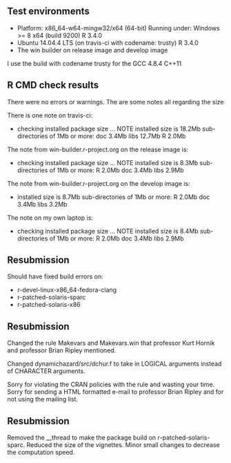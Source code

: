 ## Test environments
* Platform: x86_64-w64-mingw32/x64 (64-bit)
  Running under: Windows >= 8 x64 (build 9200)
  R 3.4.0
* Ubuntu 14.04.4 LTS (on travis-ci with codename: trusty)
  R 3.4.0
* The win builder on release image and develop image
  
I use the build with codename trusty for the GCC 4.8.4 C++11

## R CMD check results
There were no errors or warnings. The are some notes all regarding the size

There is one note on travis-ci:
* checking installed package size ... NOTE
  installed size is 18.2Mb
  sub-directories of 1Mb or more:
    doc    3.4Mb
    libs  12.7Mb
    R      2.0Mb

The note from win-builder.r-project.org on the release image is:
* checking installed package size ... NOTE
  installed size is  8.3Mb
  sub-directories of 1Mb or more:
    R      2.0Mb
    doc    3.4Mb
    libs   2.9Mb

The note from win-builder.r-project.org on the develop image is:
* installed size is  8.7Mb
  sub-directories of 1Mb or more:
    R      2.0Mb
    doc    3.4Mb
    libs   3.2Mb

The note on my own laptop is:
* checking installed package size ... NOTE
  installed size is  8.4Mb
  sub-directories of 1Mb or more:
    R      2.0Mb
    doc    3.4Mb
    libs   2.9Mb

## Resubmission
Should have fixed build errors on: 

* r-devel-linux-x86_64-fedora-clang
* r-patched-solaris-sparc
* r-patched-solaris-x86

## Resubmission
Changed the rule Makevars and Makevars.win that professor Kurt Hornik and professor Brian Ripley mentioned.

Changed dynamichazard/src/dchur.f to take in LOGICAL arguments instead of CHARACTER arguments.

Sorry for violating the CRAN policies with the rule and wasting your time. Sorry for sending a HTML formatted e-mail to professor Brian Ripley and for not using the mailing list.

## Resubmission
Removed the __thread to make the package build on r-patched-solaris-sparc.
Reduced the size of the vignettes.
Minor small changes to decrease the computation speed.
